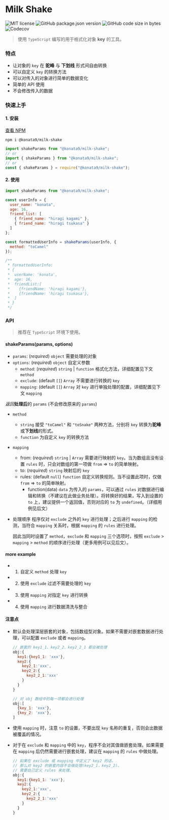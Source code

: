 # Milk Shake

![MIT license](https://img.shields.io/badge/license-MIT-brightgreen.svg) ![GitHub package.json version](https://img.shields.io/github/package-json/v/Konata9/milk-shake.svg) ![GitHub code size in bytes](https://img.shields.io/github/languages/code-size/Konata9/milk-shake.svg) ![Codecov](https://img.shields.io/codecov/c/gh/Konata9/milk-shake.svg)

> 使用 `TypeScript` 编写的用于格式化对象 **key** 的工具。

### 特点

- 让对象的 `key` 在 **驼峰** 与 **下划线** 形式间自由转换
- 可以自定义 `key` 的转换方法
- 可以对传入的对象进行简单的数据变化
- 简单的 API 使用
- 不会修改传入的数据

### 快速上手

#### 1. 安装

[查看 NPM](https://www.npmjs.com/package/@konata9/milk-shake)

```shell
npm i @konata9/milk-shake
```

```javascript
import shakeParams from "@konata9/milk-shake";
// or
import { shakeParams } from "@konata9/milk-shake";
// or
const { shakeParams } = require("@konata9/milk-shake");
```

#### 2. 使用

```javascript
import shakeParams from "@konata9/milk-shake";

const userInfo = {
  user_name: "konata",
  age: 16,
  friend_list: [
    { friend_name: "hiragi kagami" },
    { friend_name: "hiragi tsukasa" }
  ]
};

const formattedUserInfo = shakeParams(userInfo, {
  method: "toCamel"
});

/**
 * formattedUserInfo:
 * {
 *  userName: 'konata',
 *  age: 16,
 *  friendList:[
 *    {friendName: 'hiragi kagami'},
 *    {friendName: 'hiragi tsukasa'},
 *  ]
 * }
 */
```

### API

> 推荐在 `TypeScript` 环境下使用。

#### shakeParams(params, options)

- `params`: (_required_) `object` 需要处理的对象
- `options`: (_required_) `object` 自定义参数
  - `method`: (_required_) `string` | `function` 格式化方法，详细配置见下文 `method`
  - `exclude`: (default `[]`) `Array` 不需要进行转换的 `key`
  - `mapping`: (default `[]`) `Array` 对 `key` 进行单独处理的配置，详细配置见下文 `mapping`

_返回_**处理后**的 `params` (不会修改原来的 `params`)

- `method`

  - `string` 接受 `"toCamel"` 和 `"toSnake"` 两种方法，分别将 `key` 转换为**驼峰**或**下划线**的形式。
  - `function` 为自定义 `key` 的转换方法

- `mapping`

  - from: (_required_) `string` | `Array` 需要进行映射的 `key`。当为数组且没有设置 `rules` 时，只会对数组的第一项做 `from` => `to` 的简单映射。
  - to: (_required_) `string` 映射后的 `key`
  - rules: (default `null`) `function` 自定义转换规则。当不设置此项时，仅做 `from` => `to` 的简单映射。
    - function(data)
      `data` 为传入的 `params`，可以通过 `rules` 对数据进行编辑和转换（不建议在此做业务处理）。将转换好的结果，写入到设置的 `to` 上，建议提供一个返回值，否则对应的 `to` 为 `undefined`。（详细用例见后文）

- 处理顺序
  程序仅对 `exclude` 之外的 `key` 进行处理；之后进行 `mapping` 的检测，当符合 `mapping` 关系时，根据 `mapping` 的 `rules` 进行处理。

  因此当同时设置了 `method`，`exclude` 和 `mapping` 三个选项时，按照 `exclude` > `mapping` > `method` 的顺序进行处理（更多用例可以见后文）。

#### more example

- 1. 自定义 `method` 处理 `key`
- 2. 使用 `exclude` 过滤不需要处理的 `key`
- 3. 使用 `mapping` 对指定 `key` 进行转换
- 4. 使用 `mapping` 进行数据清洗与整合

#### 注意点

- 默认会处理深层嵌套的对象，包括数组型对象。如果不需要对嵌套数据进行处理，可以配置 `exclude` 或者 `mapping`。

  ```javascript
  // 嵌套的 key1_1、key2_2、key2_2_1 都会被处理
  obj:{
    key1:{key1_1: 'xxx'},
    key2:{
      key2_1:'xxx',
      key2_2:{
        key2_2_1:'xxx'
      }
    }
  }

  // 对 obj 数组中的每一项都会进行处理
  obj:[
    {key_1: 'xxx'},
    {key_2: 'xxx'},
  ]
  ```

- 使用 `mapping` 时，注意 `to` 的设置，不要出现 `key` 名称的重复，否则会出数据被覆盖的情况。

- 对于在 `exclude` 和 `mapping` 中的 `key`，程序不会对其值做嵌套处理。如果需要在 `mapping` 后仍然需要进行嵌套处理，建议在 `mapping` 的 `rules` 中做处理。

  ```javascript
  // 如果在 exclude 或 mapping 中定义了 key2 的话，
  // 那么对 key2 的嵌套内容不会做处理(key2_1，key2_2)。
  // 需要自己定义 rules 来处理。
  obj:{
    key1:{key1_1: 'xxx'},
    key2:{
      key2_1:'xxx',
      key2_2:{
        key2_2_1:'xxx'
      }
    }
  }
  ```
